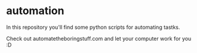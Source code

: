 # automation

In this repository you'll find some python scripts for automating tastks.

Check out automatetheboringstuff.com and let your computer work for you :D
